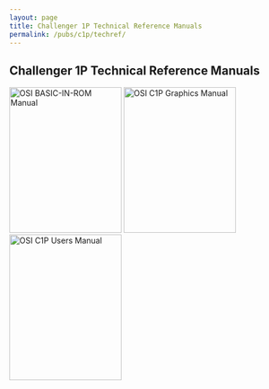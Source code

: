 ```yaml
---
layout: page
title: Challenger 1P Technical Reference Manuals
permalink: /pubs/c1p/techref/
---
```


Challenger 1P Technical Reference Manuals
---

[<img src="http://archive.pcjs.org/pubs/c1p/techref/thumbs/OSI_BASIC-IN-ROM_Reference_Manual-thumb.jpg" width="200" height="260" alt="OSI BASIC-IN-ROM Manual"/>](http://archive.pcjs.org/pubs/c1p/techref/pdfs/OSI_BASIC-IN-ROM_Reference_Manual.pdf)
[<img src="http://archive.pcjs.org/pubs/c1p/techref/thumbs/OSI_C1P_Character_Graphics_Reference_Manual-thumb.jpg" width="200" height="260" alt="OSI C1P Graphics Manual"/>](http://archive.pcjs.org/pubs/c1p/techref/pdfs/OSI_C1P_Character_Graphics_Reference_Manual.pdf)
[<img src="http://archive.pcjs.org/pubs/c1p/techref/thumbs/OSI_C1P_Users_Manual-thumb.jpg" width="200" height="260" alt="OSI C1P Users Manual"/>](http://archive.pcjs.org/pubs/c1p/techref/pdfs/OSI_C1P_Users_Manual.pdf)
